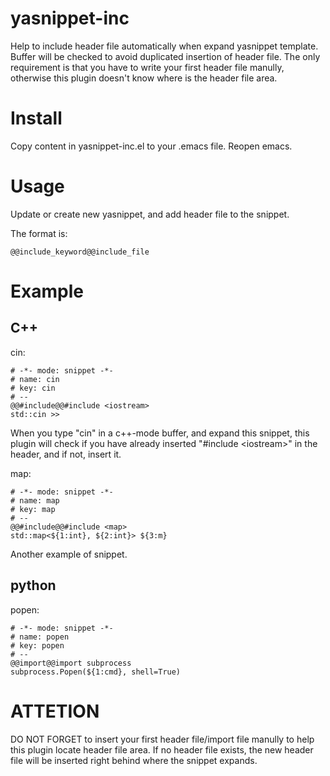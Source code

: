 # yasnippet-inc
Help to include header file automatically when expand yasnippet template. Buffer will be checked to avoid duplicated insertion of header file. The only requirement is that you have to write your first header file manully, otherwise this plugin doesn't know where is the header file area.


# Install
Copy content in yasnippet-inc.el to your .emacs file. Reopen emacs.

# Usage
Update or create new yasnippet, and add header file to the snippet. 

The format is:

	@@include_keyword@@include_file


# Example

## C++
cin:

	# -*- mode: snippet -*-
	# name: cin
	# key: cin
	# --
	@@#include@@#include <iostream>
	std::cin >> 
	
When you type "cin" in a c++-mode buffer, and expand this snippet, this plugin will check if you have already inserted "#include \<iostream\>" in the header, and if not, insert it.

map:

	# -*- mode: snippet -*-
	# name: map
	# key: map
	# --
	@@#include@@#include <map>
	std::map<${1:int}, ${2:int}> ${3:m}
	
Another example of snippet.

## python

popen:

	# -*- mode: snippet -*-
	# name: popen
	# key: popen
	# --
	@@import@@import subprocess
	subprocess.Popen(${1:cmd}, shell=True)

	

# ATTETION
DO NOT FORGET to insert your first header file/import file manully to help this plugin locate header file area. If no header file exists, the new header file will be inserted right behind where the snippet expands.